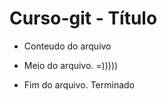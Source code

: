 # Curso-git - Título

 * Conteudo do arquivo

 * Meio do arquivo. =)))))

 * Fim do arquivo. Terminado
